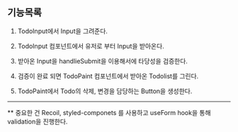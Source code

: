 ## 기능목록

1. TodoInput에서 Input을 그려준다.

2. TodoInput 컴포넌트에서 유저로 부터 Input을 받아온다.

3. 받아온 Input을 handlieSubmit을 이용해서에 타당성을 검증한다.

4. 검증이 완료 되면 TodoPaint 컴포넌트에서 받아온 Todolist를 그린다.

5. TodoPaint에서 Todo의 삭제, 변경을 담당하는 Button을 생성한다.

<hr/>

\*\* 중요한 건 Recoil, styled-componets 를 사용하고 useForm hook을 통해 validation을 진행한다.
